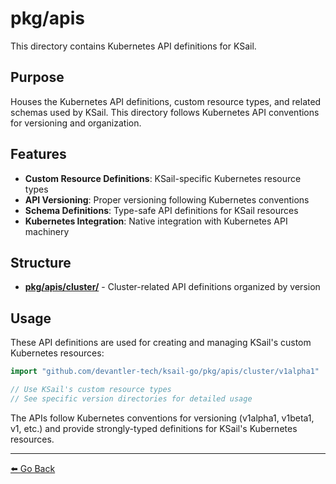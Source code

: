 # pkg/apis

This directory contains Kubernetes API definitions for KSail.

## Purpose

Houses the Kubernetes API definitions, custom resource types, and related schemas used by KSail. This directory follows Kubernetes API conventions for versioning and organization.

## Features

- **Custom Resource Definitions**: KSail-specific Kubernetes resource types
- **API Versioning**: Proper versioning following Kubernetes conventions
- **Schema Definitions**: Type-safe API definitions for KSail resources
- **Kubernetes Integration**: Native integration with Kubernetes API machinery

## Structure

- **[pkg/apis/cluster/](./cluster/README.md)** - Cluster-related API definitions organized by version

## Usage

These API definitions are used for creating and managing KSail's custom Kubernetes resources:

```go
import "github.com/devantler-tech/ksail-go/pkg/apis/cluster/v1alpha1"

// Use KSail's custom resource types
// See specific version directories for detailed usage
```

The APIs follow Kubernetes conventions for versioning (v1alpha1, v1beta1, v1, etc.) and provide strongly-typed definitions for KSail's Kubernetes resources.

---

[⬅️ Go Back](../README.md)